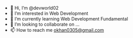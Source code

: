 - 👋 Hi, I’m @devworld02
- 👀 I’m interested in Web Development
- 🌱 I’m currently learning Web Development Fundamental
- 💞️ I’m looking to collaborate on ...
- 📫 How to reach me okhan0305@gmail.com

<!---
devworld02/devworld02 is a ✨ special ✨ repository because its `README.md` (this file) appears on your GitHub profile.
You can click the Preview link to take a look at your changes.
--->
